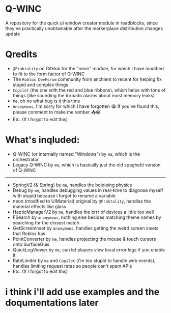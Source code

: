 # Q-WINC
A repository for the quick ui window creator module in roadblocks, since they've practically unobtainable after the markerplace distribution changes update

# Qredits
- `@Fraktality` on GitHub for the "neon" module, for which I have modified to fit to the form factor of Q-WINC
- The `Roblox DevForum` community from anchient to recent for helping fix stupid and complex things
- `Copilot` (the one with the red and blue ribbons), which helps with tons of things (like sounding the tornado alarms about most memory leaks)
- `Me`, oh no what bug is it this time
- `Anonymous`, I'm sorry for which I have forgotten 😭 If you've found this, please comment to make me rember 📥😭
- Etc. (If I forgot to edit this)

# What's inqluded:
- Q-WINC (or internally named "Windows") by `me`, which is the orchestrator
- Legacy Q-WINC by `me`, which is basically just the old spaghetti version of Q-WINC
------------------------------------------------------------------------------------
- SpringV2 (& Spring) by `me`, handles the boioioing physics
- Debug by `me`, handles debugging values in real-time to diagnose myself with stupid because i forgot to rename a variable
- neon (modified to UIMaterial) original by `@Fraktality`, handles the material effects like glass
- HapticManagerV2 by `me`, handles the brrr of devices a little too well
- FSearch by `anonymous`, nothing else besides matching theme names by searching for the closest match
- GetScreenInset by `anonymous`, handles getting the weird screen insets that Roblox has
- PointConverter by `me`, handles projecting the mouse & touch cursors onto SurfaceGuis
- QuickLogViewer by `me`, can let players view local error logs if you enable it
- RateLimiter by `me` and `Copilot` (i'm too stupid to handle web events), handles limiting request rates so people can't spam APIs
- Etc. (If I forgot to edit this)

# i think i'll add use examples and the doqumentations later
